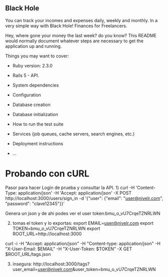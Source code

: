 ## Black Hole
You can track your incomes and expenses daily, weekly and monthly. In a very simple way with Black Hole! Finances for Freelancers.

Hey, where gone your money the last week? do you know?
This README would normally document whatever steps are necessary to get the
application up and running.

Things you may want to cover:

* Ruby version: 2.3.0
* Rails 5 - API.

* System dependencies

* Configuration

* Database creation

* Database initialization

* How to run the test suite

* Services (job queues, cache servers, search engines, etc.)

* Deployment instructions

* ...

# Probando con cURL
Pasor para hacer Login de prueba y consultar la API.
1)
curl -H 'Content-Type: application/json' -H 'Accept: application/json' -X POST http://localhost:3000/users/sign_in -d '{"user": {"email": "user@nivelr.com", "password": "clave12345"}}'

Genera un json y de ahi podes ver el user token:bmu_o_vU7CrqeTZNRLWN

2) tomas el token y lo exportas:
export EMAIL=user@nivelr.com
export TOKEN=bmu_o_vU7CrqeTZNRLWN
export ROOT_URL=http://localhost:3000

curl -i -H "Accept: application/json" -H "Content-type: application/json"  -H "X-User-Email: $EMAIL" -H "X-User-Token: $TOKEN" -X GET $ROOT_URL/tags.json

3) insegura:
http://localhost:3000/tags?user_email=user@nivelr.com&user_token=bmu_o_vU7CrqeTZNRLWN